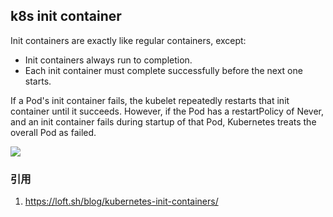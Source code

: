 ## k8s init container

Init containers are exactly like regular containers, except:

* Init containers always run to completion.
* Each init container must complete successfully before the next one starts.

If a Pod's init container fails, the kubelet repeatedly restarts that init container until it succeeds. However, if the Pod has a restartPolicy of Never, and an init container fails during startup of that Pod, Kubernetes treats the overall Pod as failed.



![](https://image-1300760561.cos.ap-beijing.myqcloud.com/bgyq-blog/pod-init-to-ready.png)

### 引用

1. https://loft.sh/blog/kubernetes-init-containers/